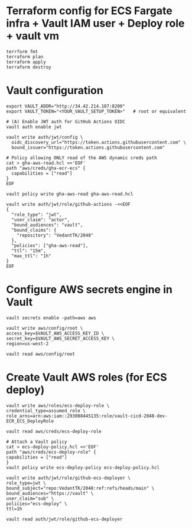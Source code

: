 # Terraform config for ECS Fargate infra + Vault IAM user + Deploy role + vault vm

    terrform fmt
    terraform plan
    terraform apply
    terraform destroy

# Vault configuration

    export VAULT_ADDR="http://34.42.214.187:8200"
    export VAULT_TOKEN="<YOUR_VAULT_SETUP_TOKEN>"   # root or equivalent

    # (A) Enable JWT auth for GitHub Actions OIDC
    vault auth enable jwt
    
    vault write auth/jwt/config \
      oidc_discovery_url="https://token.actions.githubusercontent.com" \
      bound_issuer="https://token.actions.githubusercontent.com"
    
    # Policy allowing ONLY read of the AWS dynamic creds path
    cat > gha-aws-read.hcl <<'EOF'
    path "aws/creds/gha-ecr-ecs" {
      capabilities = ["read"]
    }
    EOF
    
    vault policy write gha-aws-read gha-aws-read.hcl

    vault write auth/jwt/role/github-actions -<<EOF
    {
      "role_type": "jwt",
      "user_claim": "actor",
      "bound_audiences": "vault",
      "bound_claims": {
        "repository": "VedantTK/2048"
      },
      "policies": ["gha-aws-read"],
      "ttl": "15m",
      "max_ttl": "1h"
    }
    EOF

# Configure AWS secrets engine in Vault

    vault secrets enable -path=aws aws

    vault write aws/config/root \
    access_key=$VAULT_AWS_ACCESS_KEY_ID \
    secret_key=$VAULT_AWS_SECRET_ACCESS_KEY \
    region=us-west-2

    vault read aws/config/root

# Create Vault AWS roles (for ECS deploy)

    vault write aws/roles/ecs-deploy-role \
    credential_type=assumed_role \
    role_arns=arn:aws:iam::293088445135:role/vault-cicd-2048-dev-ECR_ECS_DeployRole

    vault read aws/creds/ecs-deploy-role

    # Attach a Vault policy
    cat > ecs-deploy-policy.hcl <<'EOF'
    path "aws/creds/ecs-deploy-role" {
    capabilities = ["read"]
    }
    vault policy write ecs-deploy-policy ecs-deploy-policy.hcl

    vault write auth/jwt/role/github-ecs-deployer \
    role_type=jwt \
    bound_subject="repo:VedantTK/2048:ref:refs/heads/main" \
    bound_audiences="https://vault" \
    user_claim="sub" \
    policies="ecs-deploy" \
    ttl=1h

    vault read auth/jwt/role/github-ecs-deployer





